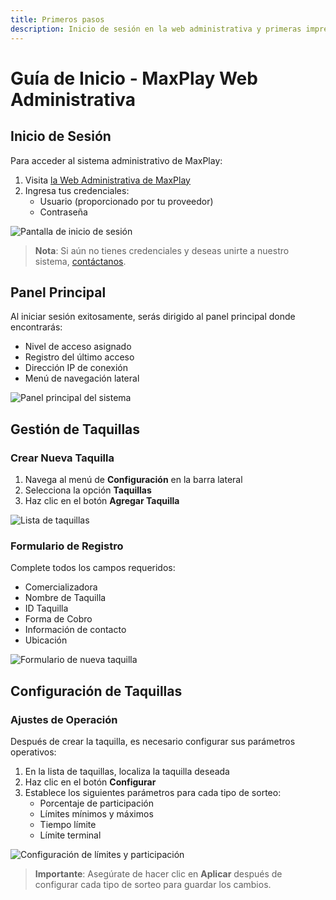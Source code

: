 ```yaml
---
title: Primeros pasos  
description: Inicio de sesión en la web administrativa y primeras impresiones de la misma
---
```


# Guía de Inicio - MaxPlay Web Administrativa

## Inicio de Sesión

Para acceder al sistema administrativo de MaxPlay:

1. Visita <a href="https://web.maxplaygo.com/login/" target="_blank">la Web Administrativa de MaxPlay</a>
2. Ingresa tus credenciales:
   - Usuario (proporcionado por tu proveedor)
   - Contraseña

![Pantalla de inicio de sesión](/web-admin/web.png)

> **Nota**: Si aún no tienes credenciales y deseas unirte a nuestro sistema, [contáctanos](#).

## Panel Principal

Al iniciar sesión exitosamente, serás dirigido al panel principal donde encontrarás:

- Nivel de acceso asignado
- Registro del último acceso
- Dirección IP de conexión
- Menú de navegación lateral

![Panel principal del sistema](/web-admin/web(1).png)

## Gestión de Taquillas

### Crear Nueva Taquilla

1. Navega al menú de **Configuración** en la barra lateral
2. Selecciona la opción **Taquillas**
3. Haz clic en el botón **Agregar Taquilla**

![Lista de taquillas](/web-admin/web(6).png)

### Formulario de Registro

Complete todos los campos requeridos:

- Comercializadora
- Nombre de Taquilla
- ID Taquilla
- Forma de Cobro
- Información de contacto
- Ubicación

![Formulario de nueva taquilla](/web-admin/web(6-1).png)

## Configuración de Taquillas

### Ajustes de Operación

Después de crear la taquilla, es necesario configurar sus parámetros operativos:

1. En la lista de taquillas, localiza la taquilla deseada
2. Haz clic en el botón **Configurar**
3. Establece los siguientes parámetros para cada tipo de sorteo:
   - Porcentaje de participación
   - Límites mínimos y máximos
   - Tiempo límite
   - Límite terminal
   
![Configuración de límites y participación](/web-admin/web(6-3).png)

> **Importante**: Asegúrate de hacer clic en **Aplicar** después de configurar cada tipo de sorteo para guardar los cambios.
